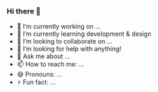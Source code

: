 ### Hi there 👋

- 🔭 I’m currently working on ...
- 🌱 I’m currently learning development & design
- 👯 I’m looking to collaborate on ...
- 🤔 I’m looking for help with anything!
- 💬 Ask me about ...
- 📫 How to reach me: ...
- 😄 Pronouns: ...
- ⚡ Fun fact: ...
  
<!--
**aurorev07/aurorev07** is a ✨ _special_ ✨ repository because its `README.md` (this file) appears on your GitHub profile.

Here are some ideas to get you started:


-->

